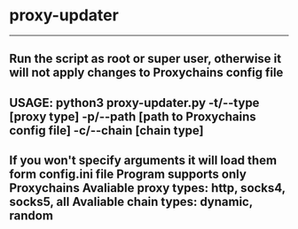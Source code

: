 # proxy-updater
----------------------------------------------------------------------------------------------------------------------
Run the script as root or super user, otherwise it will not apply changes to Proxychains config file
----------------------------------------------------------------------------------------------------------------------
USAGE:
python3 proxy-updater.py -t/--type [proxy type] -p/--path [path to Proxychains config file] -c/--chain [chain type]
-----------------------------------------------------------------------------------------------------------------------
If you won't specify arguments it will load them form config.ini file
Program supports only Proxychains
Avaliable proxy types: http, socks4, socks5, all
Avaliable chain types: dynamic, random
-----------------------------------------------------------------------------------------------------------------------
